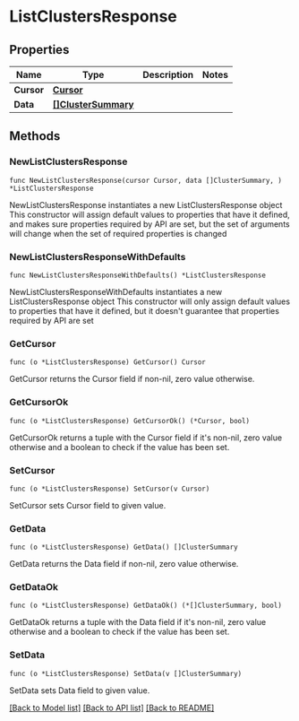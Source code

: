 # ListClustersResponse

## Properties

Name | Type | Description | Notes
------------ | ------------- | ------------- | -------------
**Cursor** | [**Cursor**](Cursor.md) |  | 
**Data** | [**[]ClusterSummary**](ClusterSummary.md) |  | 

## Methods

### NewListClustersResponse

`func NewListClustersResponse(cursor Cursor, data []ClusterSummary, ) *ListClustersResponse`

NewListClustersResponse instantiates a new ListClustersResponse object
This constructor will assign default values to properties that have it defined,
and makes sure properties required by API are set, but the set of arguments
will change when the set of required properties is changed

### NewListClustersResponseWithDefaults

`func NewListClustersResponseWithDefaults() *ListClustersResponse`

NewListClustersResponseWithDefaults instantiates a new ListClustersResponse object
This constructor will only assign default values to properties that have it defined,
but it doesn't guarantee that properties required by API are set

### GetCursor

`func (o *ListClustersResponse) GetCursor() Cursor`

GetCursor returns the Cursor field if non-nil, zero value otherwise.

### GetCursorOk

`func (o *ListClustersResponse) GetCursorOk() (*Cursor, bool)`

GetCursorOk returns a tuple with the Cursor field if it's non-nil, zero value otherwise
and a boolean to check if the value has been set.

### SetCursor

`func (o *ListClustersResponse) SetCursor(v Cursor)`

SetCursor sets Cursor field to given value.


### GetData

`func (o *ListClustersResponse) GetData() []ClusterSummary`

GetData returns the Data field if non-nil, zero value otherwise.

### GetDataOk

`func (o *ListClustersResponse) GetDataOk() (*[]ClusterSummary, bool)`

GetDataOk returns a tuple with the Data field if it's non-nil, zero value otherwise
and a boolean to check if the value has been set.

### SetData

`func (o *ListClustersResponse) SetData(v []ClusterSummary)`

SetData sets Data field to given value.



[[Back to Model list]](../README.md#documentation-for-models) [[Back to API list]](../README.md#documentation-for-api-endpoints) [[Back to README]](../README.md)


